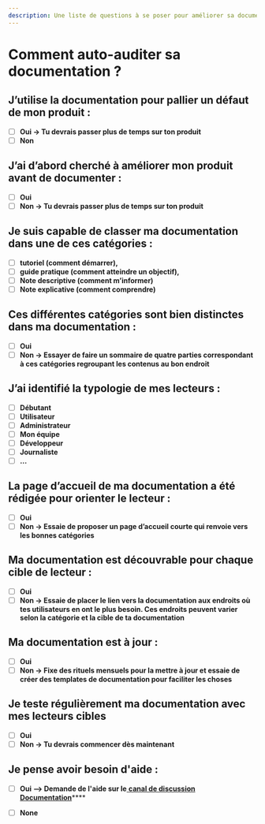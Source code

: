 ```yaml
---
description: Une liste de questions à se poser pour améliorer sa documentation.
---
```


# Comment auto-auditer sa documentation ?

## **J’utilise la documentation pour pallier un défaut de mon produit :**

* [ ] **Oui → Tu devrais passer plus de temps sur ton produit**
* [ ] **Non**

## **J’ai d’abord cherché à améliorer mon produit avant de documenter :**

* [ ] **Oui** 
* [ ] **Non → Tu devrais passer plus de temps sur ton produit**

## **Je suis capable de classer ma documentation dans une de ces catégories :** 

* [ ] **tutoriel \(comment démarrer\),** 
* [ ] **guide pratique \(comment atteindre un objectif\),** 
* [ ] **Note descriptive \(comment m’informer\)** 
* [ ] **Note explicative \(comment comprendre\)**

## **Ces différentes catégories sont bien distinctes dans ma documentation :** 

* [ ] **Oui**
* [ ] **Non → Essayer de faire un sommaire de quatre parties correspondant à ces catégories regroupant les contenus au bon endroit**

## **J’ai identifié la typologie de mes lecteurs :** 

* [ ] **Débutant**
* [ ] **Utilisateur**
* [ ] **Administrateur**
* [ ] **Mon équipe**
* [ ] **Développeur**
* [ ] **Journaliste**
* [ ] **…**

## **La page d’accueil de ma documentation a été rédigée pour orienter le lecteur :**

* [ ] **Oui**
* [ ] **Non → Essaie de proposer un page d’accueil courte qui renvoie vers les bonnes catégories**

## **Ma documentation est découvrable pour chaque cible de lecteur :** 

* [ ] **Oui**
* [ ] **Non → Essaie de placer le lien vers la documentation aux endroits où tes utilisateurs en ont le plus besoin. Ces endroits peuvent varier selon la catégorie et la cible de ta documentation**

## **Ma documentation est à jour :** 

* [ ] **Oui**
* [ ] **Non → Fixe des rituels mensuels pour la mettre à jour et essaie de créer des templates de documentation pour faciliter les choses**

## **Je teste régulièrement ma documentation avec mes lecteurs cibles**

* [ ] **Oui**
* [ ] **Non → Tu devrais commencer dès maintenant**

## Je pense avoir besoin d'aide :

* [ ] **Oui --&gt;  Demande de l'aide sur le**[ **canal de discussion Documentation**](https://mattermost.incubateur.net/betagouv/channels/incubateur-documentation)\*\*\*\*
* [ ] **None**



